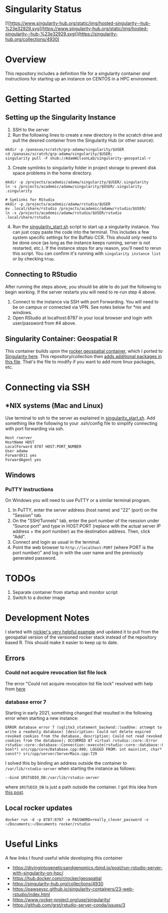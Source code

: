 # Singularity Status

[![https://www.singularity-hub.org/static/img/hosted-singularity--hub-%23e32929.svg](https://www.singularity-hub.org/static/img/hosted-singularity--hub-%23e32929.svg)](https://singularity-hub.org/collections/4930)

# Overview
This repository includes a definition file for a singularity container _and_ instructions for starting up an instance on CENTOS in a HPC environment.  

# Getting Started

## Setting up the Singularity Instance

1. SSH to the server
2. Run the following lines to create a new directory in the scratch drive and pull the desired container from the Singularity Hub (or other source):
```
mkdir -p /panasas/scratch/grp-adamw/singularity/$USER
cd /panasas/scratch/grp-adamw/singularity/$USER;
singularity pull -F shub://AdamWilsonLab/singularity-geospatial-r
```
3. Create symlinks to singularity folder in project storage to prevent disk space problems in the home directory.
```
mkdir -p /projects/academic/adamw/singularity/$USER/.singularity
ln -s /projects/academic/adamw/singularity/$USER/.singularity .singularity

# Symlinks for RStudio
mkdir -p /projects/academic/adamw/rstudio/$USER
mv .local/share/rstudio /projects/academic/adamw/rstudio/$USER/
ln -s /projects/academic/adamw/rstudio/$USER/rstudio .local/share/rstudio
```  
4. Run the [singularity_start.sh](https://github.com/AdamWilsonLab/singularity-geospatial-r/blob/main/singularity_start.sh) script to start up a singularity instance. You can just copy paste the code into the terminal.  This includes a few system specific settings for the Buffalo CCR.  This should only need to be done once (as long as the instance keeps running, server is not restarted, etc.).  If the instance stops for any reason, you'll need to rerun this script.  You can confirm it's running with `singularity instance list` or by checking `htop`.

## Connecting to RStudio

After running the steps above, you should be able to do just the following to begin working.  If the server restarts you will need to re-run step 4 above.

1. Connect to the instance via SSH with port Forwarding.  You will need to be on campus or connected via VPN.  See notes below for *nix and windows.
2. Open RStudio at localhost:8787 in your local browser and login with user/password from #4 above.

## Singularity Container: Geospatial R
This container builds upon the [rocker geospatial container](https://hub.docker.com/r/rocker/geospatial), which I ported to [Singularity here](https://singularity-hub.org/collections/4908).  This repository/collection then [adds additional packages in this file](https://github.com/AdamWilsonLab/singularity-geospatial-r/blob/main/Singularity.latest).  That's the file to modify if you want to add more linux packages, etc.

# Connecting via SSH

## *NIX systems (Mac and Linux)
Use terminal to ssh to the server as explained in [singularity_start.sh](https://github.com/AdamWilsonLab/singularity-geospatial-r/blob/main/singularity_start.sh).
Add something like the following to your .ssh/config file to simplify connecting with port forwarding via ssh.

```
Host rserver
HostName HOST
LocalForward 8787 HOST:PORT_NUMBER
User adamw
ForwardX11 yes
ForwardAgent yes
```

## Windows

### PuTTY Instructions
On Windows you will need to use PuTTY or a similar terminal program.
1. In PuTTY, enter the server address (host name) and "22" (port) on the "Session" tab.
2. On the "SSH/Tunnels" tab, enter the port number of the rsession  under “Source port” and type in HOST:PORT (replace with the actual server IP address + the port number) as the destination address. Then, click "Add".
3. Connect and login as usual in the terminal.
4. Point the web browser to `http://localhost:PORT` (where PORT is the port number)" and log in with the user name and the previously generated password.

# TODOs

1. Separate container from startup and monitor script
2. Switch to a docker image


# Development Notes

I started with [nickjer's very helpful example](https://github.com/nickjer/singularity-rstudio/blob/master/.travis.yml) and updated it to pull from the geospatial version of the versioned rocker stack instead of the repository based R.  This should make it easier to keep up to date.

## Errors

### Could not acquire revocation list file lock

The error "Could not acquire revocation list file lock" resolved with help from [here](https://www.gitmemory.com/issue/rocker-org/rocker-versioned/213/726807289)

### database error 7
Starting in early 2021, something changed that resulted in the following error when starting a new instance:

```
ERROR database error 7 (sqlite3_statement_backend::loadOne: attempt to write a readonly database) [description: Could not delete expired revoked cookies from the database, description: Could not read revoked cookies from the database]; OCCURRED AT virtual rstudio::core::Error rstudio::core::database::Connection::execute(rstudio::core::database::Query&, bool*) src/cpp/core/Database.cpp:480; LOGGED FROM: int main(int, char* const*) src/cpp/server/ServerMain.cpp:729
```

I solved this by binding an address outside the container to `/var/lib/rstudio-server` when starting the instance as follows:
```
--bind $RSTUDIO_DB:/var/lib/rstudio-server
```
where `$RSTUDIO_DB` is just a path outside the container.  I got this idea from [this post](https://community.rstudio.com/t/permissions-related-to-upgrade-to-rstudio-server-open-source-1-4/94256/3).


## Local rocker updates

`docker run -d -p 8787:8787 -e PASSWORD=really_clever_password -v ~/Documents:~/Documents rocker/rstudio`

# Useful Links

A few links I found useful while developing this container

* https://divingintogeneticsandgenomics.rbind.io/post/run-rstudio-server-with-singularity-on-hpc/
* https://hub.docker.com/r/rocker/geospatial
* https://singularity-hub.org/collections/4930
* https://pawseysc.github.io/singularity-containers/23-web-rstudio/index.html
* https://www.rocker-project.org/use/singularity/
* https://github.com/grst/rstudio-server-conda/issues/3
